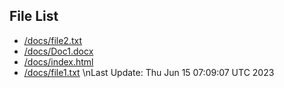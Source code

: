 ## File List
* [/docs/file2.txt](./docs/file2.txt)
* [/docs/Doc1.docx](./docs/Doc1.docx)
* [/docs/index.html](./docs/index.html)
* [/docs/file1.txt](./docs/file1.txt)
\nLast Update: Thu Jun 15 07:09:07 UTC 2023
